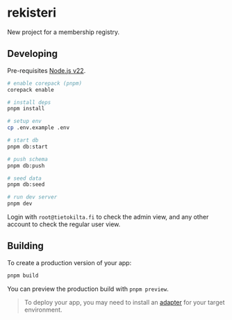 # rekisteri

New project for a membership registry.

## Developing

Pre-requisites [Node.js v22](https://nodejs.org/en/download).

```bash
# enable corepack (pnpm)
corepack enable

# install deps
pnpm install

# setup env
cp .env.example .env

# start db
pnpm db:start

# push schema
pnpm db:push

# seed data
pnpm db:seed

# run dev server
pnpm dev
```

Login with `root@tietokilta.fi` to check the admin view, and any other account to check the regular user view.

## Building

To create a production version of your app:

```bash
pnpm build
```

You can preview the production build with `pnpm preview`.

> To deploy your app, you may need to install an [adapter](https://svelte.dev/docs/kit/adapters) for your target environment.
